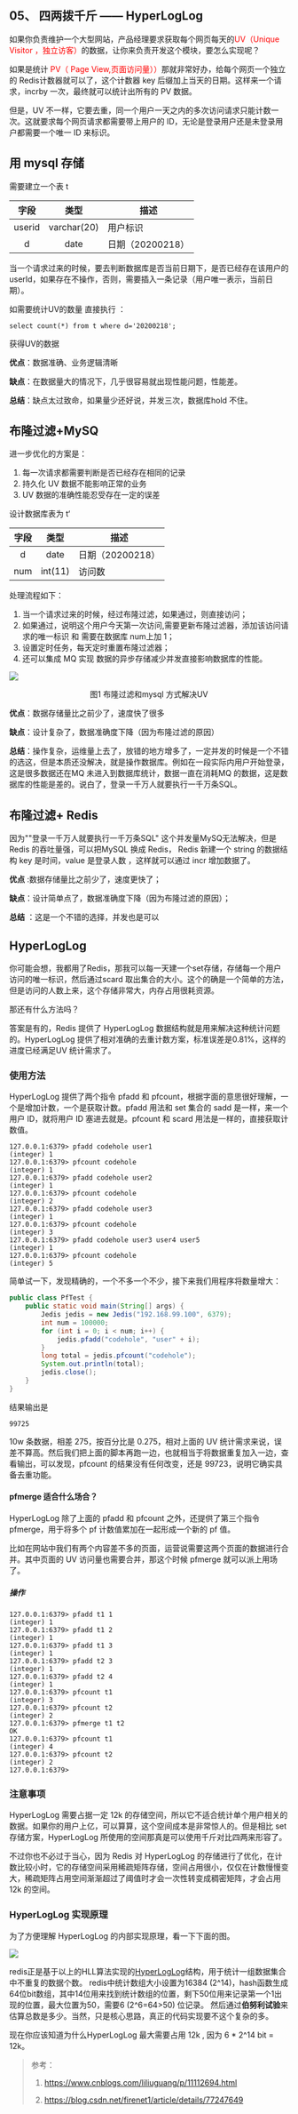 ## 05、 四两拨千斤 —— HyperLogLog 

如果你负责维护一个大型网站，产品经理要求获取每个网页每天的<font color='red'>UV（Unique Visitor ，独立访客）</font>的数据，让你来负责开发这个模块，要怎么实现呢？

如果是统计 <font color='red'>PV（ Page View,页面访问量））</font>那就非常好办，给每个网页一个独立的 Redis计数器就可以了，这个计数器 key 后缀加上当天的日期。这样来一个请求，incrby 一次，最终就可以统计出所有的 PV 数据。

但是，UV 不一样，它要去重，同一个用户一天之内的多次访问请求只能计数一次。这就要求每个网页请求都需要带上用户的 ID，无论是登录用户还是未登录用户都需要一个唯一 ID 来标识。

## 用 mysql 存储

需要建立一个表 t 

|  字段  |    类型     | 描述             |
| :----: | :---------: | ---------------- |
| userid | varchar(20) | 用户标识         |
|   d    |    date     | 日期（20200218） |

当一个请求过来的时候，要去判断数据库是否当前日期下，是否已经存在该用户的userId，如果存在不操作，否则，需要插入一条记录（用户唯一表示，当前日期）。

如需要统计UV的数量 直接执行 ：

```mysql
select count(*) from t where d='20200218';
```

获得UV的数据

**优点**：数据准确、业务逻辑清晰

**缺点**：在数据量大的情况下，几乎很容易就出现性能问题，性能差。

**总结**：缺点太过致命，如果量少还好说，并发三次，数据库hold 不住。

## 布隆过滤+MySQ

进一步优化的方案是：

1. 每一次请求都需要判断是否已经存在相同的记录
2. 持久化 UV 数据不能影响正常的业务
3. UV 数据的准确性能忍受存在一定的误差

设计数据库表为 t‘  

| 字段 |  类型   | 描述             |
| :--: | :-----: | ---------------- |
|  d   |  date   | 日期（20200218） |
| num  | int(11) | 访问数           |

处理流程如下：

1. 当一个请求过来的时候，经过布隆过滤，如果通过，则直接访问；
2. 如果通过，说明这个用户今天第一次访问,需要更新布隆过滤器，添加该访问请求的唯一标识 和 需要在数据库 num上加 1；
3. 设置定时任务，每天定时重置布隆过滤器；
4. 还可以集成 MQ 实现 数据的异步存储减少并发直接影响数据库的性能。

![](../../images/redis_deep_adventure/05-01.jpg)

<center>图1 布隆过滤和mysql 方式解决UV</center>

**优点**：数据存储量比之前少了，速度快了很多

**缺点**：设计复杂了，数据准确度下降（因为布隆过滤的原因）

**总结**：操作复杂，运维量上去了，放错的地方增多了，一定并发的时候是一个不错的选这，但是本质还没解决，就是操作数据库。例如在一段实际内用户开始登录，这是很多数据还在MQ 未进入到数据库统计，数据一直在消耗MQ 的数据，这是数据库的性能是差的。说白了，登录一千万人就要执行一千万条SQL。

## 布隆过滤+ Redis

因为""登录一千万人就要执行一千万条SQL" 这个并发量MySQ无法解决，但是 Redis 的吞吐量强，可以把MySQL 换成 Redis， Redis 新建一个 string 的数据结构 key 是时间，value 是登录人数 ，这样就可以通过 incr 增加数据了。

**优点** :数据存储量比之前少了，速度更快了；

**缺点**：设计简单点了，数据准确度下降（因为布隆过滤的原因）；

**总结** ：这是一个不错的选择，并发也是可以

##  HyperLogLog 

你可能会想，我都用了Redis，那我可以每一天建一个set存储，存储每一个用户访问的唯一标识，然后通过scard 取出集合的大小。这个的确是一个简单的方法，但是访问的人数上来，这个存储非常大，内存占用很耗资源。

那还有什么方法吗？

答案是有的，Redis 提供了 HyperLogLog 数据结构就是用来解决这种统计问题的。HyperLogLog 提供了相对准确的去重计数方案，标准误差是0.81%，这样的进度已经满足UV 统计需求了。

### 使用方法

HyperLogLog 提供了两个指令 pfadd 和 pfcount，根据字面的意思很好理解，一个是增加计数，一个是获取计数。pfadd 用法和 set 集合的 sadd 是一样，来一个用户 ID，就将用户 ID 塞进去就是。pfcount 和 scard 用法是一样的，直接获取计数值。

```shell
127.0.0.1:6379> pfadd codehole user1
(integer) 1
127.0.0.1:6379> pfcount codehole
(integer) 1
127.0.0.1:6379> pfadd codehole user2
(integer) 1
127.0.0.1:6379> pfcount codehole
(integer) 2
127.0.0.1:6379> pfadd codehole user3
(integer) 1
127.0.0.1:6379> pfcount codehole
(integer) 3
127.0.0.1:6379> pfadd codehole user3 user4 user5
(integer) 1
127.0.0.1:6379> pfcount codehole
(integer) 5
```

简单试一下，发现精确的，一个不多一个不少，接下来我们用程序将数量增大：

```java
public class PfTest {
    public static void main(String[] args) {
        Jedis jedis = new Jedis("192.168.99.100", 6379);
        int num = 100000;
        for (int i = 0; i < num; i++) {
            jedis.pfadd("codehole", "user" + i);
        }
        long total = jedis.pfcount("codehole");
        System.out.println(total);
        jedis.close();
    }
}
```

结果输出是

```shell
99725
```

10w 条数据，相差 275，按百分比是 0.275，相对上面的 UV 统计需求来说，误差不算高。然后我们把上面的脚本再跑一边，也就相当于将数据重复加入一边，查看输出，可以发现，pfcount 的结果没有任何改变，还是 99723，说明它确实具备去重功能。

#### pfmerge 适合什么场合？

HyperLogLog 除了上面的 pfadd 和 pfcount 之外，还提供了第三个指令 pfmerge，用于将多个 pf 计数值累加在一起形成一个新的 pf 值。

比如在网站中我们有两个内容差不多的页面，运营说需要这两个页面的数据进行合并。其中页面的 UV 访问量也需要合并，那这个时候 pfmerge 就可以派上用场了。

##### 操作

```shell
127.0.0.1:6379> pfadd t1 1
(integer) 1
127.0.0.1:6379> pfadd t1 2
(integer) 1
127.0.0.1:6379> pfadd t1 3
(integer) 1
127.0.0.1:6379> pfadd t2 3
(integer) 1
127.0.0.1:6379> pfadd t2 4
(integer) 1
127.0.0.1:6379> pfcount t1
(integer) 3
127.0.0.1:6379> pfcount t2
(integer) 2
127.0.0.1:6379> pfmerge t1 t2
OK
127.0.0.1:6379> pfcount t1
(integer) 4
127.0.0.1:6379> pfcount t2
(integer) 2
127.0.0.1:6379> 
```

### 注意事项

HyperLogLog 需要占据一定 12k 的存储空间，所以它不适合统计单个用户相关的数据。如果你的用户上亿，可以算算，这个空间成本是非常惊人的。但是相比 set 存储方案，HyperLogLog 所使用的空间那真是可以使用千斤对比四两来形容了。

不过你也不必过于当心，因为 Redis 对 HyperLogLog 的存储进行了优化，在计数比较小时，它的存储空间采用稀疏矩阵存储，空间占用很小，仅仅在计数慢慢变大，稀疏矩阵占用空间渐渐超过了阈值时才会一次性转变成稠密矩阵，才会占用 12k 的空间。

### HyperLogLog 实现原理

为了方便理解 HyperLogLog 的内部实现原理，看一下下面的图。

![](../../images/redis_deep_adventure/05-02.jpg)



redis正是基于以上的HLL算法实现的[HyperLogLog](https://redis.io/commands#hyperloglog)结构，用于统计一组数据集合中不重复的数据个数。 redis中统计数组大小设置为16384 (2^14)，hash函数生成64位bit数组，其中14位用来找到统计数组的位置，剩下50位用来记录第一个1出现的位置，最大位置为50，需要6 (2^6=64>50) 位记录。 然后通过**伯努利试验**来估算总数是多少。当然，只是核心思路，真正的代码实现要不这个复杂的多。

现在你应该知道为什么HyperLogLog  最大需要占用 12k , 因为 6 * 2^14 bit = 12k。 

> 参考：
>
> 1. https://www.cnblogs.com/liliuguang/p/11112694.html 
>
> 2. https://blog.csdn.net/firenet1/article/details/77247649 